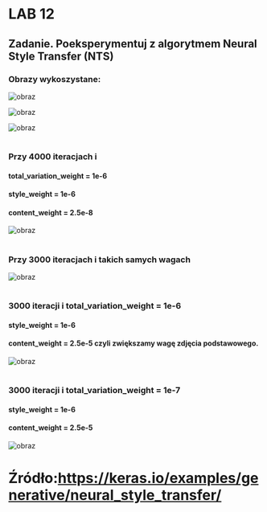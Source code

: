 # LAB 12
## Zadanie. Poeksperymentuj z algorytmem Neural Style Transfer (NTS)
### Obrazy wykoszystane:
![obraz](https://user-images.githubusercontent.com/38810840/150690057-19a64beb-c7e2-475e-aada-135eaf1ab87e.png)

![obraz](https://user-images.githubusercontent.com/38810840/150690269-c784578e-2b2f-4494-8261-4e0d09d6cd4d.png)

![obraz](https://user-images.githubusercontent.com/38810840/150691755-78c39330-dbce-4719-a04c-633ac39ec973.png)

#
### Przy 4000 iteracjach i 
#### total_variation_weight = 1e-6
#### style_weight = 1e-6
#### content_weight = 2.5e-8

![obraz](https://user-images.githubusercontent.com/38810840/150690187-ffb20f25-3a69-4253-9cb0-e98d19ed92fe.png)
#
### Przy 3000 iteracjach i takich samych wagach

![obraz](https://user-images.githubusercontent.com/38810840/150690501-19acda03-f8c4-453f-b6fa-d3a03690a93d.png)
#
### 3000 iteracji i total_variation_weight = 1e-6
#### style_weight = 1e-6
#### content_weight = 2.5e-5   czyli zwiększamy wagę zdjęcia podstawowego.

![obraz](https://user-images.githubusercontent.com/38810840/150690822-49eab7b4-e780-418b-8845-86370bd282fe.png)
#
### 3000 iteracji i total_variation_weight = 1e-7
#### style_weight = 1e-6
#### content_weight = 2.5e-5

![obraz](https://user-images.githubusercontent.com/38810840/150691543-d1f2b594-940d-483c-a12c-cbf40ba7d8e2.png)

#

# Źródło:https://keras.io/examples/generative/neural_style_transfer/

